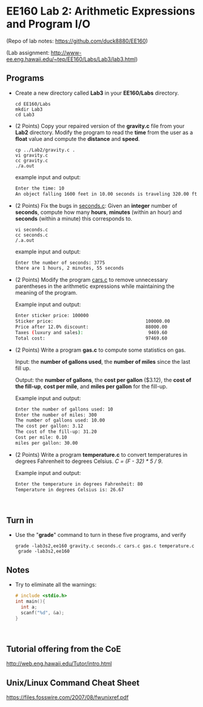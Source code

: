 # EE160 Lab 2: Arithmetic Expressions and Program I/O

(Repo of lab notes: <https://github.com/duck8880/EE160>)

(Lab assignment: <http://www-ee.eng.hawaii.edu/~tep/EE160/Labs/Lab3/lab3.html>)




## Programs

- Create a new directory called **Lab3** in your **EE160/Labs** directory.

  `cd EE160/Labs`  
  `mkdir Lab3`  
  `cd Lab3`

- (2 Points) Copy your repaired version of the **gravity.c** file from your **Lab2** directory. Modify the program to read the **time** from the user as a **float** value and compute the **distance** and **speed**.

  `cp ../Lab2/gravity.c .`  
  `vi gravity.c`  
  `cc gravity.c`  
  `./a.out`

  example input and output:  

  ``` bash
  Enter the time: 10
  An object falling 1600 feet in 10.00 seconds is traveling 320.00 ft/sec
  ```

- (2 Points) Fix the bugs in [seconds.c](http://www-ee.eng.hawaii.edu/~tep/EE160/Labs/Lab3/seconds.c): Given an **integer** number of **seconds**, compute how many **hours**, **minutes** (within an hour) and **seconds** (within a minute) this corresponds to.

  `vi seconds.c`  
  `cc seconds.c`  
  `/.a.out`  

  example input and output:  

  ```bash
  Enter the number of seconds: 3775
  there are 1 hours, 2 minutes, 55 seconds
  ```

- (2 Points) Modify the program [cars.c](http://www-ee.eng.hawaii.edu/~tep/EE160/Labs/Lab3/cars.c) to remove unnecessary parentheses in the arithmetic expressions while maintaining the meaning of the program.  

  Example input and output:  

  ```bash
  Enter sticker price: 100000
  Sticker price:                                  100000.00
  Price after 12.0% discount:                     88000.00
  Taxes (luxury and sales):                        9469.60
  Total cost:                                     97469.60
  ```

- (2 Points) Write a program **gas.c** to compute some statistics on gas. 

  Input: the **number of gallons used**, the **number of miles** since the last fill up. 

  Output: the **number of gallons**, the **cost per gallon** ($3.12), the **cost of the fill-up**, **cost per mile**, and **miles per gallon** for the fill-up.

  Example input and output:  

  ```bash
  Enter the number of gallons used: 10
  Enter the number of miles: 300
  The number of gallons used: 10.00
  The cost per gallon: 3.12
  The cost of the fill-up: 31.20
  Cost per mile: 0.10
  miles per gallon: 30.00
  ```

- (2 Points) Write a program **temperature.c** to convert temperatures in degrees Fahrenheit to degrees Celsius. *C = (F - 32) * 5 / 9*.

  Example input and output:  

  ```bash
  Enter the temperature in degrees Fahrenheit: 80
  Temperature in degrees Celsius is: 26.67
  ```

  ​


## Turn in

- Use the "**grade**" command to turn in these five programs, and verify

  `grade -lab3s2,ee160 gravity.c seconds.c cars.c gas.c temperature.c`  
  ` grade -lab3s2,ee160`  




## Notes

- Try to eliminate all the warnings:  

  ```c
  # include <stdio.h>
  int main(){
    int a;
    scanf("%d", &a);
  }
  ```

  ​


## Tutorial offering from the CoE

<http://web.eng.hawaii.edu/Tutor/intro.html>

## Unix/Linux Command Cheat Sheet

<https://files.fosswire.com/2007/08/fwunixref.pdf>


